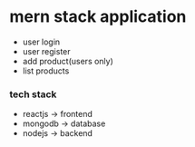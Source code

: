 # mern stack application
 - user login
 - user register
 - add product(users only)
 - list products
### tech stack
 - reactjs -> frontend
 - mongodb -> database
 - nodejs -> backend